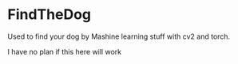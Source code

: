 # FindTheDog
Used to find your dog by Mashine learning stuff with cv2 and torch. 

I have no plan if this here will work

